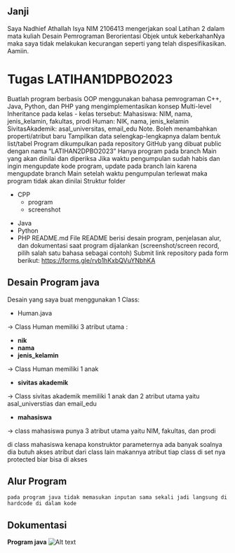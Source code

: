 ## Janji
Saya Nadhief Athallah Isya NIM 2106413 mengerjakan soal Latihan 2
dalam mata kuliah Desain Pemrograman Berorientasi Objek untuk keberkahanNya
maka saya tidak melakukan kecurangan seperti yang telah dispesifikasikan.
Aamiin.

# Tugas LATIHAN1DPBO2023
Buatlah program berbasis OOP menggunakan bahasa pemrograman C++, Java, Python, dan PHP yang mengimplementasikan konsep Multi-level Inheritance  pada kelas - kelas tersebut:
Mahasiswa: NIM, nama, jenis_kelamin, fakultas, prodi
Human: NIK, nama, jenis_kelamin
SivitasAkademik: asal_universitas, email_edu
Note.
Boleh menambahkan properti/atribut baru
Tampilkan data selengkap-lengkapnya dalam bentuk list/tabel
Program dikumpulkan pada repository GitHub yang dibuat public dengan nama “LATIHAN2DPBO2023”
Hanya program pada branch Main yang akan dinilai dan diperiksa
Jika waktu pengumpulan sudah habis dan ingin mengupdate kode program, update pada branch lain karena mengupdate branch Main setelah waktu pengumpulan terlewat maka program tidak akan dinilai
Struktur folder
- CPP
   - program
   - screenshot
+ Java
+ Python
+ PHP
README.md
File README berisi desain program, penjelasan alur, dan dokumentasi saat program dijalankan (screenshot/screen record, pilih salah satu bahasa sebagai contoh)
Submit link repository pada form berikut: https://forms.gle/rvb1hKxbQVuYNbhKA 
## Desain Program java
Desain yang saya buat menggunakan 1 Class:
* Human.java

-> Class Human memiliki 3 atribut utama :
* **nik**
* **nama**
* **jenis_kelamin**

-> Class Human memiliki 1 anak 
* **sivitas akademik**

-> Class sivitas akademik memiliki 1 anak dan 2 atribut utama yaitu asal_universtias dan email_edu
* **mahasiswa**

-> class mahasiswa punya 3 atribut utama yaitu NIM, fakultas, dan prodi

di class mahasiswa kenapa konstruktor parameternya ada banyak soalnya dia butuh akses atribut dari class lain makannya atribut tiap class di set nya protected biar bisa di akses

## Alur Program
    pada program java tidak memasukan inputan sama sekali jadi langsung di hardcode di dalam kode
## Dokumentasi
**Program java**
![Alt text](DOKUM.png)
